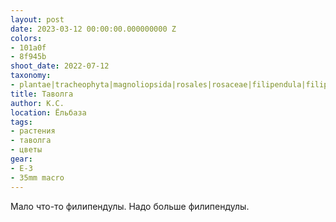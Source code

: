```yaml
---
layout: post
date: 2023-03-12 00:00:00.000000000 Z
colors:
- 101a0f
- 8f945b
shoot_date: 2022-07-12
taxonomy:
- plantae|tracheophyta|magnoliopsida|rosales|rosaceae|filipendula|filipendula ulmaria
title: Таволга
author: К.С.
location: Ёльбаза
tags:
- растения
- таволга
- цветы
gear:
- E-3
- 35mm macro
---
```

Мало что-то филипендулы. Надо больше филипендулы.

